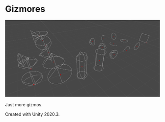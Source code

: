 # Gizmores

![Splash](https://raw.githubusercontent.com/cecarlsen/Gizmores/master/ReadmeImages/Splash.jpg)

Just more gizmos.

Created with Unity 2020.3.

